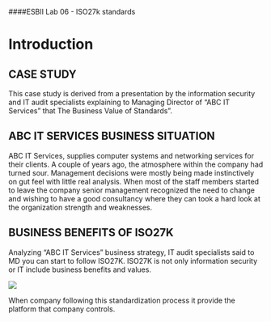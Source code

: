 ####ESBII Lab 06 - ISO27k standards
# Introduction #
## CASE STUDY ##
This case study is derived from a presentation by the information security and IT audit specialists explaining to Managing Director of “ABC IT Services” that The Business Value of Standards”.
## ABC IT SERVICES BUSINESS SITUATION ##
ABC IT Services, supplies computer systems and networking services for their clients. A couple of years ago, the atmosphere within the company had turned sour. Management decisions were mostly being made instinctively on gut feel with little real analysis. When most of the staff members started to leave the company senior management recognized the need to change and wishing to have a good consultancy where they can took a hard look at the organization strength and weaknesses.
## BUSINESS BENEFITS OF ISO27K ##
Analyzing “ABC IT Services” business strategy, IT audit specialists said to MD you can start to follow ISO27K. ISO27K is not only information security or IT include business benefits and values. 

![](https://cloud.githubusercontent.com/assets/13186210/9829935/95a1e61e-5938-11e5-8c19-f8422b233b91.PNG)

When company following this standardization process it provide the platform that company controls.

